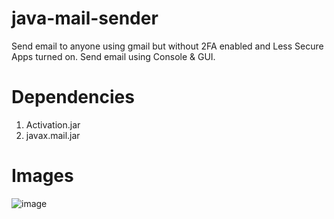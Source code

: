 # java-mail-sender
Send email to anyone using gmail but without 2FA enabled and Less Secure Apps turned on. Send email using Console &amp; GUI.
# Dependencies
1. Activation.jar
2. javax.mail.jar
# Images
![image](https://user-images.githubusercontent.com/53462309/144735072-7950782a-a6e1-4bf5-9711-2858eb60ee30.png)

